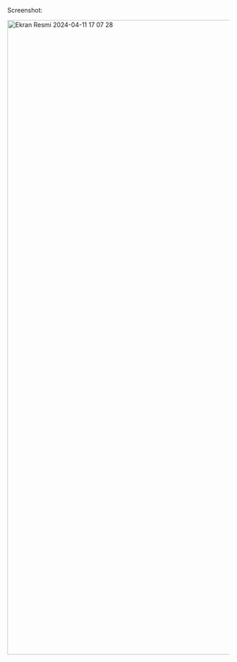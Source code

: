 Screenshot:

<img width="1437" alt="Ekran Resmi 2024-04-11 17 07 28" src="https://github.com/alitas7/Coming-Soon-Page/assets/75882053/777951ce-7958-4330-82da-0b9d53b41da2">
